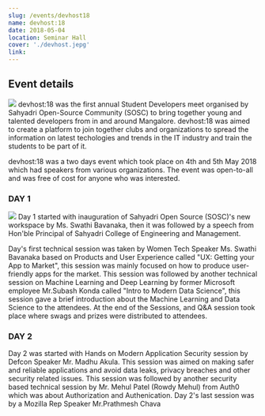 ```yaml
---
slug: /events/devhost18
name: devhost:18
date: 2018-05-04
location: Seminar Hall
cover: './devhost.jepg'
link:
---
```


## Event details
<image src="devhost.jpeg">
devhost:18 was the first annual Student Developers meet organised by Sahyadri Open-Source Community (SOSC) to bring together young and talented developers from in and around Mangalore. devhost:18 was aimed to create a platform to join together clubs and organizations to spread the information on latest techologies and trends in the IT industry and train the students to be part of it.

 devhost:18 was a two days event which took place on 4th and 5th May 2018 which had speakers from various organizations. The event was open-to-all and was free of cost for anyone who was interested. 

### DAY 1 
<image src="day1.jpg">
Day 1 started with inauguration of Sahyadri Open Source (SOSC)'s new workspace by Ms. Swathi Bavanaka, then it was followed by a speech from Hon'ble Principal of Sahyadri College of Engineering and Management.

Day's first technical session was taken by Women Tech Speaker Ms. Swathi Bavanaka based on Products and User Experience called "UX: Getting your App to Market", this session was mainly focused on how to produce user-friendly apps for the market. This session was followed by another technical session on Machine Learning and Deep Learning by former Microsoft employee Mr.Subash Konda called "Intro to Modern Data Science", this session gave a brief introduction about the Machine Learning and Data Science to the attendees. At the end of the Sessions, and Q&A session took place where swags and prizes were distributed to attendees.

### DAY 2 
Day 2 was started with Hands on Modern Application Security session by Defcon Speaker Mr. Madhu Akula. This session was aimed on making safer and reliable applications and avoid data leaks, privacy breaches and other security related issues. This session was followed by another security based technical session by Mr. Mehul Patel (Rowdy Mehul) from Auth0 which was about Authorization and Authenication.
Day 2's last session was by a Mozilla Rep Speaker Mr.Prathmesh Chava
